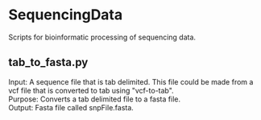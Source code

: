 # SequencingData
Scripts for bioinformatic processing of sequencing data. 

## tab_to_fasta.py
Input: A sequence file that is tab delimited. This file could be made from a vcf file that is converted to tab using "vcf-to-tab".  
Purpose: Converts a tab delimited file to a fasta file.  
Output: Fasta file called snpFile.fasta.
